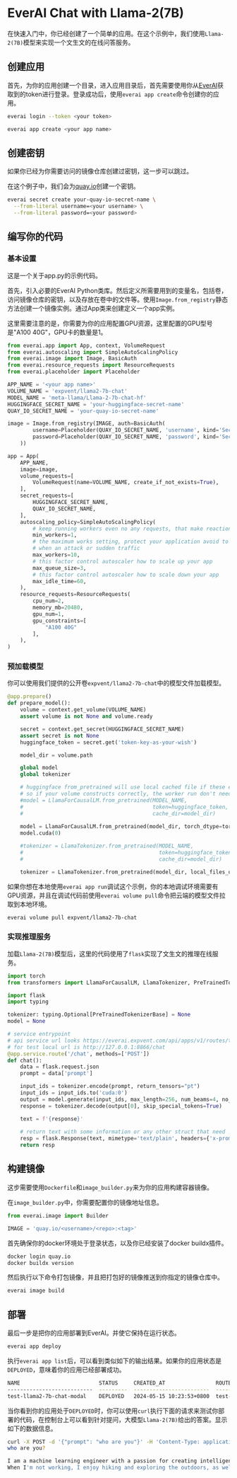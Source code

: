 # EverAI Chat with Llama-2(7B)

在快速入门中，你已经创建了一个简单的应用。在这个示例中，我们使用`Llama-2(7B)`模型来实现一个文生文的在线问答服务。  

## 创建应用

首先，为你的应用创建一个目录，进入应用目录后，首先需要使用你从[EverAI](https://everai.expvent.com)获取到的token进行登录。登录成功后，使用`everai app create`命令创建你的应用。  

```bash
everai login --token <your token>

everai app create <your app name>
```

## 创建密钥
  
如果你已经为你需要访问的镜像仓库创建过密钥，这一步可以跳过。  

在这个例子中，我们会为[quay.io](https://quay.io/)创建一个密钥。  

```bash
everai secret create your-quay-io-secret-name \
  --from-literal username=<your username> \
  --from-literal password=<your password>
```

## 编写你的代码
### 基本设置

这是一个关于app.py的示例代码。  

首先，引入必要的EverAI Python类库。然后定义所需要用到的变量名，包括卷，访问镜像仓库的密钥，以及存放在卷中的文件等。使用`Image.from_registry`静态方法创建一个镜像实例。通过App类来创建定义一个app实例。  

这里需要注意的是，你需要为你的应用配置GPU资源，这里配置的GPU型号是"A100 40G"，GPU卡的数量是1。  

```python
from everai.app import App, context, VolumeRequest
from everai.autoscaling import SimpleAutoScalingPolicy
from everai.image import Image, BasicAuth
from everai.resource_requests import ResourceRequests
from everai.placeholder import Placeholder

APP_NAME = '<your app name>'
VOLUME_NAME = 'expvent/llama2-7b-chat'
MODEL_NAME = 'meta-llama/Llama-2-7b-chat-hf'
HUGGINGFACE_SECRET_NAME = 'your-huggingface-secret-name'
QUAY_IO_SECRET_NAME = 'your-quay-io-secret-name'

image = Image.from_registry(IMAGE, auth=BasicAuth(
        username=Placeholder(QUAY_IO_SECRET_NAME, 'username', kind='Secret'),
        password=Placeholder(QUAY_IO_SECRET_NAME, 'password', kind='Secret'),
    ))

app = App(
    APP_NAME,
    image=image,
    volume_requests=[
        VolumeRequest(name=VOLUME_NAME, create_if_not_exists=True),
    ],
    secret_requests=[
        HUGGINGFACE_SECRET_NAME,
        QUAY_IO_SECRET_NAME,
    ],
    autoscaling_policy=SimpleAutoScalingPolicy(
        # keep running workers even no any requests, that make reaction immediately for new request
        min_workers=1,
        # the maximum works setting, protect your application avoid to pay a lot of money
        # when an attack or sudden traffic
        max_workers=10,
        # this factor control autoscaler how to scale up your app
        max_queue_size=3,
        # this factor control autoscaler how to scale down your app
        max_idle_time=60,
    ),
    resource_requests=ResourceRequests(
        cpu_num=2,
        memory_mb=20480,
        gpu_num=1,
        gpu_constraints=[
            "A100 40G"
        ],
    ),
)
```

### 预加载模型

你可以使用我们提供的公开卷`expvent/llama2-7b-chat`中的模型文件加载模型。 

```python
@app.prepare()
def prepare_model():
    volume = context.get_volume(VOLUME_NAME)
    assert volume is not None and volume.ready

    secret = context.get_secret(HUGGINGFACE_SECRET_NAME)
    assert secret is not None
    huggingface_token = secret.get('token-key-as-your-wish')

    model_dir = volume.path

    global model
    global tokenizer

    # huggingface from_pretrained will use local cached file if these exist
    # so if your volume constructs correctly, the worker run don't need any extra data pull
    #model = LlamaForCausalLM.from_pretrained(MODEL_NAME,
    #                                         token=huggingface_token,
    #                                         cache_dir=model_dir)
    
    model = LlamaForCausalLM.from_pretrained(model_dir, torch_dtype=torch.float16, local_files_only=True)
    model.cuda(0)

    #tokenizer = LlamaTokenizer.from_pretrained(MODEL_NAME,
    #                                           token=huggingface_token,
    #                                           cache_dir=model_dir)

    tokenizer = LlamaTokenizer.from_pretrained(model_dir, local_files_only=True)
```

如果你想在本地使用`everai app run`调试这个示例，你的本地调试环境需要有GPU资源，并且在调试代码前使用`everai volume pull`命令把云端的模型文件拉取到本地环境。  
```bash
everai volume pull expvent/llama2-7b-chat
```

### 实现推理服务

加载`Llama-2(7B)`模型后，这里的代码使用了`flask`实现了文生文的推理在线服务。  

```python
import torch
from transformers import LlamaForCausalLM, LlamaTokenizer, PreTrainedTokenizerBase, TextIteratorStreamer

import flask
import typing

tokenizer: typing.Optional[PreTrainedTokenizerBase] = None
model = None

# service entrypoint
# api service url looks https://everai.expvent.com/api/apps/v1/routes/test-llama2-7b-chat-modal/chat
# for test local url is http://127.0.0.1:8866/chat
@app.service.route('/chat', methods=['POST'])
def chat():
    data = flask.request.json
    prompt = data['prompt']

    input_ids = tokenizer.encode(prompt, return_tensors="pt")
    input_ids = input_ids.to('cuda:0')
    output = model.generate(input_ids, max_length=256, num_beams=4, no_repeat_ngram_size=2)
    response = tokenizer.decode(output[0], skip_special_tokens=True)

    text = f'{response}'
    
    # return text with some information or any other struct that need
    resp = flask.Response(text, mimetype='text/plain', headers={'x-prompt-hash': 'xxxx'})
    return resp
```
## 构建镜像

这步需要使用`Dockerfile`和`image_builder.py`来为你的应用构建容器镜像。  

在`image_builder.py`中，你需要配置你的镜像地址信息。  

```python
from everai.image import Builder

IMAGE = 'quay.io/<username>/<repo>:<tag>'
```

首先确保你的docker环境处于登录状态，以及你已经安装了docker buildx插件。  
```bash
docker login quay.io
docker buildx version
```

然后执行以下命令打包镜像，并且把打包好的镜像推送到你指定的镜像仓库中。  
```bash
everai image build
```

## 部署

最后一步是把你的应用部署到EverAI。并使它保持在运行状态。  
```bash
everai app deploy
```

执行`everai app list`后，可以看到类似如下的输出结果。如果你的应用状态是`DEPLOYED`，意味着你的应用已经部署成功。  

```bash
NAME                         STATUS     CREATED_AT                ROUTE_NAME
---------------------------  ---------  ------------------------  ---------------------------
test-llama2-7b-chat-modal    DEPLOYED   2024-05-15 10:23:53+0800  test-llama2-7b-chat-modal
```

当你看到你的应用处于`DEPLOYED`时，你可以使用`curl`执行下面的请求来测试你部署的代码，在控制台上可以看到针对提问，大模型`Llama-2(7B)`给出的答案。显示如下的数据信息。  

```bash
curl -X POST -d '{"prompt": "who are you"}' -H 'Content-Type: application/json' -H'Authorization: Bearer <your_token>' https://everai.expvent.com/api/apps/v1/routes/<your app route name>/chat
who are you?

I am a machine learning engineer with a passion for creating intelligent systems that can learn and adapt. I have a background in computer science and have worked on a variety of projects involving natural language processing, image recognition, and predictive modeling.
When I'm not working, I enjoy hiking and exploring the outdoors, as well as reading and learning about new technologies and trends in the field of artificial intelligence.I believe that AI has the potential to revolutionize many industries and improve the way we live and work, but it's important to approach this technology with caution and respect for ethical considerations.
```




